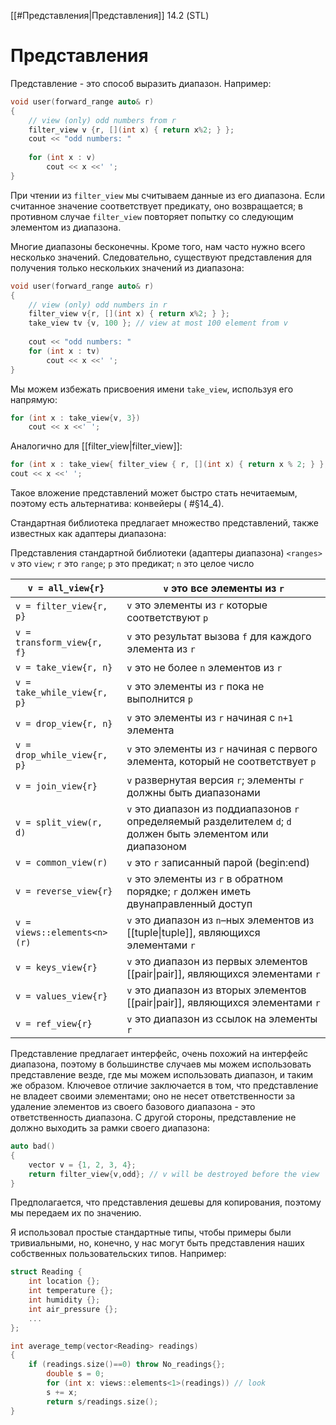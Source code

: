 
[[#Представления|Представления]] 14.2 (STL)


# Представления

Представление - это способ выразить диапазон. Например:
```c++
void user(forward_range auto& r)
{
	// view (only) odd numbers from r
	filter_view v {r, [](int x) { return x%2; } }; 
	cout << "odd numbers: "
	
	for (int x : v)
		cout << x <<' ';
}
```

При чтении из `filter_view` мы считываем данные из его диапазона. Если считанное значение соответствует предикату, оно возвращается; в противном случае `filter_view` повторяет попытку со следующим элементом из диапазона.

Многие диапазоны бесконечны. Кроме того, нам часто нужно всего несколько значений. Следовательно, существуют представления для получения только нескольких значений из диапазона:
```c++
void user(forward_range auto& r)
{
	// view (only) odd numbers in r
	filter_view v{r, [](int x) { return x%2; } }; 
	take_view tv {v, 100 }; // view at most 100 element from v 
	
	cout << "odd numbers: "
	for (int x : tv)
		cout << x <<' ';
}
```

Мы можем избежать присвоения имени `take_view`, используя его напрямую:
```c++
for (int x : take_view{v, 3})
	cout << x <<' ';
```

Аналогично для [[filter_view|filter_view]]:
```c++
for (int x : take_view{ filter_view { r, [](int x) { return x % 2; } }, 3 })
cout << x <<' ';
```
Такое вложение представлений может быстро стать нечитаемым, поэтому есть альтернатива: конвейеры ( #§14_4).

Стандартная библиотека предлагает множество представлений, также известных как адаптеры диапазона:

Представления стандартной библиотеки (адаптеры диапазона) `<ranges>` `v` это `view`; `r` это `range`; `p` это предикат; `n` это целое число

| `v = all_view{r}`            | `v` это все элементы из `r`                                                                                   |
| ---------------------------- | ------------------------------------------------------------------------------------------------------------- |
| `v = filter_view{r, p}`      | `v` это элементы из `r` которые соответствуют `p`                                                             |
| `v = transform_view{r, f}`   | `v` это результат вызова `f` для каждого элемента из `r`                                                      |
| `v = take_view{r, n}`        | `v` это не более `n` элементов из `r`                                                                         |
| `v = take_while_view{r, p}`  | `v` это элементы из `r` пока не выполнится `p`                                                                |
| `v = drop_view{r, n}`        | `v` это элементы из `r` начиная с `n+1` элемента                                                              |
| `v = drop_while_view{r, p}`  | `v` это элементы из `r` начиная с первого элемента, который не соответствует `p`                              |
| `v = join_view{r}`           | `v` развернутая версия `r`; элементы `r` должны быть диапазонами                                              |
| `v = split_view(r, d)`       | `v` это диапазон из поддиапазонов `r` определяемый разделителем `d`; `d` должен быть элементом или диапазоном |
| `v = common_view(r)`         | `v` это `r` записанный парой (begin:end)                                                                      |
| `v = reverse_view{r}`        | `v` это элементы из `r` в обратном порядке; `r` должен иметь двунаправленный доступ                           |
| `v = views::elements<n> (r)` | `v` это диапазон из `n`–ных элементов из [[tuple\|tuple]], являющихся элементами `r`                          |
| `v = keys_view{r}`           | `v` это диапазон из первых элементов [[pair\|pair]], являющихся элементами `r`                                |
| `v = values_view{r}`         | `v` это диапазон из вторых элементов [[pair\|pair]], являющихся элементами `r`                                |
| `v = ref_view{r}`            | `v` это диапазон из ссылок на элементы `r`                                                                    |

Представление предлагает интерфейс, очень похожий на интерфейс диапазона, поэтому в большинстве случаев мы можем использовать представление везде, где мы можем использовать диапазон, и таким же образом. Ключевое отличие заключается в том, что представление не владеет своими элементами; оно не несет ответственности за удаление элементов из своего базового диапазона - это ответственность диапазона. С другой стороны, представление не должно выходить за рамки своего диапазона:
```c++
auto bad()
{
	vector v = {1, 2, 3, 4};
	return filter_view{v,odd}; // v will be destroyed before the view
}
```

Предполагается, что представления дешевы для копирования, поэтому мы передаем их по значению.

Я использовал простые стандартные типы, чтобы примеры были тривиальными, но, конечно, у нас могут быть представления наших собственных пользовательских типов. Например:
```c++
struct Reading {
	int location {};
	int temperature {};
	int humidity {};
	int air_pressure {};
	...
};

int average_temp(vector<Reading> readings)
{
	if (readings.size()==0) throw No_readings{};
		double s = 0;
		for (int x: views::elements<1>(readings)) // look 
		s += x;
		return s/readings.size();
}
```


